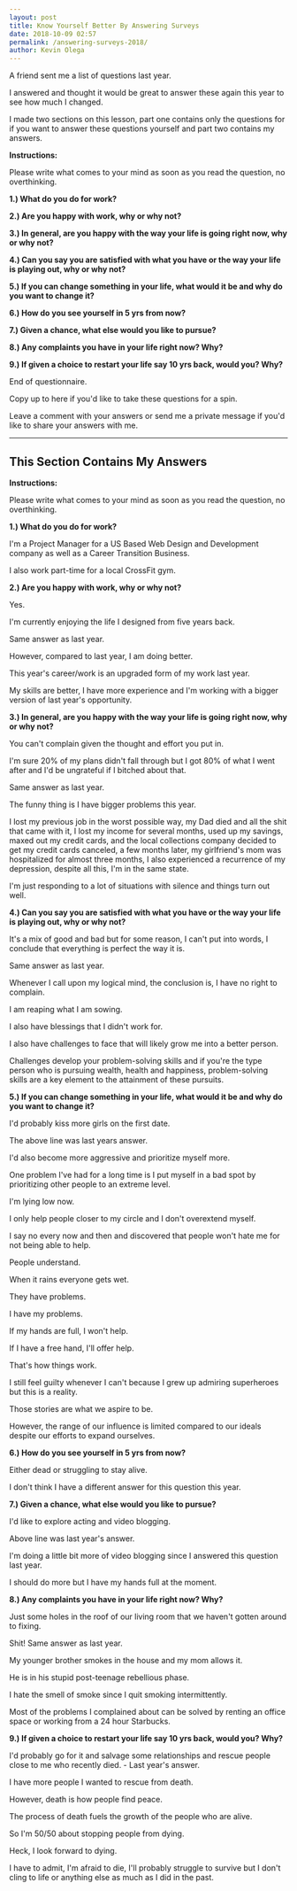 ```yaml
--- 
layout: post 
title: Know Yourself Better By Answering Surveys
date: 2018-10-09 02:57
permalink: /answering-surveys-2018/ 
author: Kevin Olega 
--- 
```

A friend sent me a list of questions last year. 

I answered and thought it would be great to answer these again this year to see how much I changed.

I made two sections on this lesson, part one contains only the questions for if you want to answer these questions yourself and part two contains my answers.

**Instructions:**

Please write what comes to your mind as soon as you read the question, no overthinking.

**1.) What do you do for work?**



**2.) Are you happy with work, why or why not?**



**3.) In general, are you happy with the way your life is going right now, why or why not?**



**4.) Can you say you are satisfied with what you have or the way your life is playing out, why or why not?**


**5.) If you can change something in your life, what would it be and why do you want to change it?**



**6.) How do you see yourself in 5 yrs from now?**



**7.) Given a chance, what else would you like to pursue?**



**8.) Any complaints you have in your life right now? Why?**


**9.) If given a choice to restart your life say 10 yrs back, would you? Why?**

End of questionnaire. 

Copy up to here if you'd like to take these questions for a spin. 

Leave a comment with your answers or send me a private message if you'd like to share your answers with me.

---

## This Section Contains My Answers

**Instructions:**

Please write what comes to your mind as soon as you read the question, no overthinking.

**1.) What do you do for work?**

I'm a Project Manager for a US Based Web Design and Development company as well as a Career Transition Business.

I also work part-time for a local CrossFit gym.

**2.) Are you happy with work, why or why not?**

Yes. 

I'm currently enjoying the life I designed from five years back. 

Same answer as last year. 

However, compared to last year, I am doing better. 

This year's career/work is an upgraded form of my work last year. 

My skills are better, I have more experience and I'm working with a bigger version of last year's opportunity.


**3.) In general, are you happy with the way your life is going right now, why or why not?**

You can't complain given the thought and effort you put in. 

I'm sure 20% of my plans didn't fall through but I got 80% of what I went after and I'd be ungrateful if I bitched about that.

Same answer as last year. 

The funny thing is I have bigger problems this year. 

I lost my previous job in the worst possible way, my Dad died and all the shit that came with it, I lost my income for several months, used up my savings, maxed out my credit cards, and the local collections company decided to get my credit cards canceled, a few months later, my girlfriend's mom was hospitalized for almost three months, I also experienced a recurrence of my depression, despite all this, I'm in the same state. 

I'm just responding to a lot of situations with silence and things turn out well.

**4.) Can you say you are satisfied with what you have or the way your life is playing out, why or why not?**

It's a mix of good and bad but for some reason, I can't put into words, I conclude that everything is perfect the way it is.

Same answer as last year.

Whenever I call upon my logical mind, the conclusion is, I have no right to complain. 

I am reaping what I am sowing. 

I also have blessings that I didn't work for. 

I also have challenges to face that will likely grow me into a better person. 

Challenges develop your problem-solving skills and if you're the type person who is pursuing wealth, health and happiness, problem-solving skills are a key element to the attainment of these pursuits.

**5.) If you can change something in your life, what would it be and why do you want to change it?**

I'd probably kiss more girls on the first date. 

The above line was last years answer.

I'd also become more aggressive and prioritize myself more. 

One problem I've had for a long time is I put myself in a bad spot by prioritizing other people to an extreme level. 

I'm lying low now. 

I only help people closer to my circle and I don't overextend myself. 

I say no every now and then and discovered that people won't hate me for not being able to help. 

People understand. 

When it rains everyone gets wet. 

They have problems. 

I have my problems. 

If my hands are full, I won't help. 

If I have a free hand, I'll offer help. 

That's how things work. 

I still feel guilty whenever I can't because I grew up admiring superheroes but this is a reality.

Those stories are what we aspire to be. 

However, the range of our influence is limited compared to our ideals despite our efforts to expand ourselves.

**6.) How do you see yourself in 5 yrs from now?**

Either dead or struggling to stay alive. 

I don't think I have a different answer for this question this year.

**7.) Given a chance, what else would you like to pursue?**

I'd like to explore acting and video blogging. 

Above line was last year's answer.

I'm doing a little bit more of video blogging since I answered this question last year.

I should do more but I have my hands full at the moment.

**8.) Any complaints you have in your life right now? Why?**

Just some holes in the roof of our living room that we haven't gotten around to fixing. 

Shit! Same answer as last year. 

My younger brother smokes in the house and my mom allows it. 

He is in his stupid post-teenage rebellious phase. 

I hate the smell of smoke since I quit smoking intermittently.

Most of the problems I complained about can be solved by renting an office space or working from a 24 hour Starbucks.

**9.) If given a choice to restart your life say 10 yrs back, would you? Why?**

I'd probably go for it and salvage some relationships and rescue people close to me who recently died.  - Last year's answer.

I have more people I wanted to rescue from death. 

However, death is how people find peace. 

The process of death fuels the growth of the people who are alive.

So I'm 50/50 about stopping people from dying. 

Heck, I look forward to dying. 

I have to admit, I'm afraid to die, I'll probably struggle to survive but I don't cling to life or anything else as much as I did in the past. 


